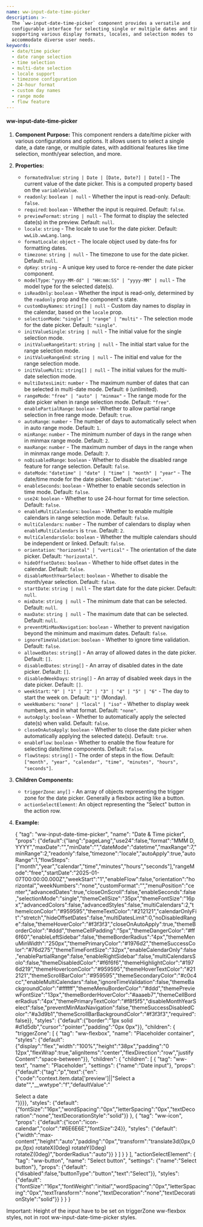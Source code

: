 ```yaml
---
name: ww-input-date-time-picker
description: >-
  The `ww-input-date-time-picker` component provides a versatile and
  configurable interface for selecting single or multiple dates and times,
  supporting various display formats, locales, and selection modes to
  accommodate diverse user needs.
keywords:
  - date/time picker
  - date range selection
  - time selection
  - multi-date selection
  - locale support
  - timezone configuration
  - 24-hour format
  - custom day names
  - range mode
  - flow feature
---
```


#### ww-input-date-time-picker

1. **Component Purpose:** This component renders a date/time picker with various configurations and options. It allows users to select a single date, a date range, or multiple dates, with additional features like time selection, month/year selection, and more.

2. **Properties:**
   - `formatedValue`: `string | Date | [Date, Date?] | Date[]` - The current value of the date picker. This is a computed property based on the `variableValue`.
   - `readonly`: `boolean | null` - Whether the input is read-only. Default: `false`.
   - `required`: `boolean` - Whether the input is required. Default: `false`.
   - `previewFormat`: `string | null` - The format to display the selected date(s) in the preview. Default: `null`.
   - `locale`: `string` - The locale to use for the date picker. Default: `wwLib.wwLang.lang`.
   - `formatLocale`: `object` - The locale object used by date-fns for formatting dates.
   - `timezone`: `string | null` - The timezone to use for the date picker. Default: `null`.
   - `dpKey`: `string` - A unique key used to force re-render the date picker component.
   - `modelType`: `"yyyy-MM-dd" | "HH:mm:SS" | "yyyy-MM" | null` - The model type for the selected date(s).
   - `isReadOnly`: `boolean` - Whether the input is read-only, determined by the `readonly` prop and the component's state.
   - `customDayNames`: `string[] | null` - Custom day names to display in the calendar, based on the `locale` prop.
   - `selectionMode`: `"single" | "range" | "multi"` - The selection mode for the date picker. Default: `"single"`.
   - `initValueSingle`: `string | null` - The initial value for the single selection mode.
   - `initValueRangeStart`: `string | null` - The initial start value for the range selection mode.
   - `initValueRangeEnd`: `string | null` - The initial end value for the range selection mode.
   - `initValueMulti`: `string[] | null` - The initial values for the multi-date selection mode.
   - `multiDatesLimit`: `number` - The maximum number of dates that can be selected in multi-date mode. Default: `0` (unlimited).
   - `rangeMode`: `"free" | "auto" | "minmax"` - The range mode for the date picker when in range selection mode. Default: `"free"`.
   - `enablePartialRange`: `boolean` - Whether to allow partial range selection in free range mode. Default: `true`.
   - `autoRange`: `number` - The number of days to automatically select when in auto range mode. Default: `1`.
   - `minRange`: `number` - The minimum number of days in the range when in minmax range mode. Default: `2`.
   - `maxRange`: `number` - The maximum number of days in the range when in minmax range mode. Default: `7`.
   - `noDisabledRange`: `boolean` - Whether to disable the disabled range feature for range selection. Default: `false`.
   - `dateMode`: `"datetime" | "date" | "time" | "month" | "year"` - The date/time mode for the date picker. Default: `"datetime"`.
   - `enableSeconds`: `boolean` - Whether to enable seconds selection in time mode. Default: `false`.
   - `use24`: `boolean` - Whether to use 24-hour format for time selection. Default: `false`.
   - `enableMultiCalendars`: `boolean` - Whether to enable multiple calendars in range selection mode. Default: `false`.
   - `multiCalendars`: `number` - The number of calendars to display when `enableMultiCalendars` is `true`. Default: `2`.
   - `multiCalendarsSolo`: `boolean` - Whether the multiple calendars should be independent or linked. Default: `false`.
   - `orientation`: `"horizontal" | "vertical"` - The orientation of the date picker. Default: `"horizontal"`.
   - `hideOffsetDates`: `boolean` - Whether to hide offset dates in the calendar. Default: `false`.
   - `disableMonthYearSelect`: `boolean` - Whether to disable the month/year selection. Default: `false`.
   - `startDate`: `string | null` - The start date for the date picker. Default: `null`.
   - `minDate`: `string | null` - The minimum date that can be selected. Default: `null`.
   - `maxDate`: `string | null` - The maximum date that can be selected. Default: `null`.
   - `preventMinMaxNavigation`: `boolean` - Whether to prevent navigation beyond the minimum and maximum dates. Default: `false`.
   - `ignoreTimeValidation`: `boolean` - Whether to ignore time validation. Default: `false`.
   - `allowedDates`: `string[]` - An array of allowed dates in the date picker. Default: `[]`.
   - `disabledDates`: `string[]` - An array of disabled dates in the date picker. Default: `[]`.
   - `disabledWeekDays`: `string[]` - An array of disabled week days in the date picker. Default: `[]`.
   - `weekStart`: `"0" | "1" | "2" | "3" | "4" | "5" | "6"` - The day to start the week on. Default: `"1"` (Monday).
   - `weekNumbers`: `"none" | "local" | "iso"` - Whether to display week numbers, and in what format. Default: `"none"`.
   - `autoApply`: `boolean` - Whether to automatically apply the selected date(s) when valid. Default: `false`.
   - `closeOnAutoApply`: `boolean` - Whether to close the date picker when automatically applying the selected date(s). Default: `true`.
   - `enableFlow`: `boolean` - Whether to enable the flow feature for selecting date/time components. Default: `false`.
   - `flowSteps`: `string[]` - The order of steps in the flow. Default: `["month", "year", "calendar", "time", "minutes", "hours", "seconds"]`.

3. **Children Components:**

   - `triggerZone`: `any[]` -  An array of objects representing the trigger zone for the date picker. Generally a flexbox acting like a button.
   - `actionSelectElement`: An object representing the "Select" button in the action row.

4. **Example:**

   {
      "tag": "ww-input-date-time-picker",
      "name": "Date & Time picker",
      "props": {"default":{"lang":"pageLang","use24":false,"format":"MMM D, YYYY","maxDate":"","minDate":"","dateMode":"datetime","maxRange":7,"minRange":2,"readonly":false,"timezone":"locale","autoApply":true,"autoRange":1,"flowSteps":["month","year","calendar","time","minutes","hours","seconds"],"rangeMode":"free","startDate":"2025-01-07T00:00:00.000Z","weekStart":"1","enableFlow":false,"orientation":"horizontal","weekNumbers":"none","customFormat":"","menuPosition":"center","advancedDates":true,"closeOnScroll":false,"enableSeconds":false,"selectionMode":"single","themeCellSize":"35px","themeFontSize":"16px","advancedColors":false,"advancedStyles":false,"multiCalendars":2,"themeIconColor":"#959595","themeTextColor":"#212121","calendarOnlyFit":"stretch","hideOffsetDates":false,"multiDatesLimit":0,"noDisabledRange":false,"themeHoverColor":"#f3f3f3","closeOnAutoApply":true,"themeBorderColor":"#ddd","themeCellPadding":"5px","themeDangerColor":"#ff6f60","enableLeftSidebar":false,"themeBorderRadius":"4px","themeMenuMinWidth":"250px","themePrimaryColor":"#1976d2","themeSuccessColor":"#76d275","themeTimeFontSize":"32px","enableCalendarOnly":false,"enablePartialRange":false,"enableRightSidebar":false,"multiCalendarsSolo":false,"themeDisabledColor":"#f6f6f6","themeHighlightColor":"#1976d219","themeHoverIconColor":"#959595","themeHoverTextColor":"#212121","themeScrollBarColor":"#959595","themeSecondaryColor":"#c0c4cc","enableMultiCalendars":false,"ignoreTimeValidation":false,"themeBackgroundColor":"#ffffff","themeMenuBorderColor":"#ddd","themePreviewFontSize":"13px","themeBorderHoverColor":"#aaaeb7","themeCellBorderRadius":"4px","themePrimaryTextColor":"#f8f5f5","disableMonthYearSelect":false,"preventMinMaxNavigation":false,"themeSuccessDisabledColor":"#a3d9b1","themeScrollBarBackgroundColor":"#f3f3f3","required":false}},
      "styles": {"default":{"border":"1px solid #d1d5db","cursor":"pointer","padding":"0px 0px"}},
      "children": {
         "triggerZone": [
            {
               "tag": "ww-flexbox",
               "name": "Placeholder container",
               "styles": {"default":{"display":"flex","width":"100%","height":"38px","padding":"0 12px","flexWrap":true,"alignItems":"center","flexDirection":"row","justifyContent":"space-between"}},
               "children": {
               "children": [
                  {
                     "tag": "ww-text",
                     "name": "Placeholder",
                     "settings": {"name":"Date input"},
                     "props": {"default":{"tag":"p","text":{"en":{"code":"context.item.data['preview']||\"Select a date\"","__wwtype":"f","defaultValue":"<div>Select a date</div>"}}}},
                     "styles": {"default":{"fontSize":"16px","wordSpacing":"0px","letterSpacing":"0px","textDecoration":"none","textDecorationStyle":"solid"}}
                  },
                  {
                     "tag": "ww-icon",
                     "props": {"default":{"icon":"icon-calendar","color":"#6E6E6E","fontSize":24}},
                     "styles": {"default":{"width":"max-content","height":"auto","padding":"0px","transform":"translate3d(0px,0px,0px) rotateX(0deg) rotateY(0deg) rotateZ(0deg)","borderRadius":"auto"}}
                  }
               ]
               }
            }
         ],
         "actionSelectElement": {
            "tag": "ww-button",
            "name": "Select button",
            "settings": {"name":"Select button"},
            "props": {"default":{"disabled":false,"buttonType":"button","text":"Select"}},
            "styles": {"default":{"fontSize":"16px","fontWeight":"initial","wordSpacing":"0px","letterSpacing":"0px","textTransform":"none","textDecoration":"none","textDecorationStyle":"solid"}}
         }
      }
   }

Important: Height of the input have to be set on triggerZone ww-flexbox styles, not in root ww-input-date-time-picker styles.